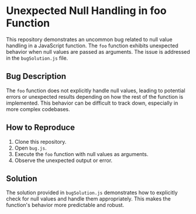 # Unexpected Null Handling in foo Function

This repository demonstrates an uncommon bug related to null value handling in a JavaScript function. The `foo` function exhibits unexpected behavior when null values are passed as arguments.  The issue is addressed in the `bugSolution.js` file.

## Bug Description

The `foo` function does not explicitly handle null values, leading to potential errors or unexpected results depending on how the rest of the function is implemented.  This behavior can be difficult to track down, especially in more complex codebases.

## How to Reproduce

1. Clone this repository.
2. Open `bug.js`.
3. Execute the `foo` function with null values as arguments.
4. Observe the unexpected output or error.

## Solution

The solution provided in `bugSolution.js` demonstrates how to explicitly check for null values and handle them appropriately. This makes the function's behavior more predictable and robust.
